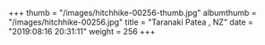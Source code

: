 +++
thumb = "/images/hitchhike-00256-thumb.jpg"
albumthumb = "/images/hitchhike-00256.jpg"
title = "Taranaki Patea , NZ"
date = "2019:08:16 20:31:11"
weight = 256
+++
